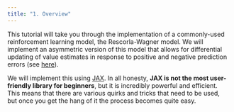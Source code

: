 ```yaml
---
title: "1. Overview"
---
```


This tutorial will take you through the implementation of a commonly-used reinforcement learning model, the Rescorla-Wagner model. We will implement an asymmetric version of this model that allows for differential updating of value estimates in response to positive and negative prediction errors (see [here](https://www.nature.com/articles/s41562-017-0067)).

We will implement this using [JAX](https://jax.readthedocs.io/en/latest/). In all honesty, **JAX is not the most user-friendly library for beginners**, but it is incredibly powerful and efficient. This means that there are various quirks and tricks that need to be used, but once you get the hang of it the process becomes quite easy.

